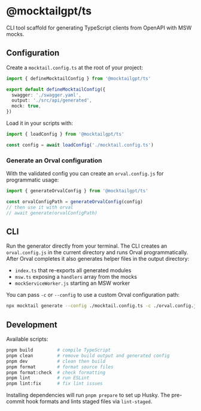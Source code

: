 # @mocktailgpt/ts

CLI tool scaffold for generating TypeScript clients from OpenAPI with MSW mocks.

## Configuration

Create a `mocktail.config.ts` at the root of your project:

```ts
import { defineMocktailConfig } from '@mocktailgpt/ts'

export default defineMocktailConfig({
  swagger: './swagger.yaml',
  output: './src/api/generated',
  mock: true,
})
```

Load it in your scripts with:

```ts
import { loadConfig } from '@mocktailgpt/ts'

const config = await loadConfig('./mocktail.config.ts')
```

### Generate an Orval configuration

With the validated config you can create an `orval.config.js` for programmatic usage:

```ts
import { generateOrvalConfig } from '@mocktailgpt/ts'

const orvalConfigPath = generateOrvalConfig(config)
// then use it with orval
// await generate(orvalConfigPath)
```

## CLI

Run the generator directly from your terminal. The CLI creates an
`orval.config.js` in the current directory and runs Orval programmatically.
After Orval completes it also generates helper files in the output directory:

- `index.ts` that re-exports all generated modules
- `msw.ts` exposing a `handlers` array from the mocks
- `mockServiceWorker.js` starting an MSW worker

You can pass `-c` or `--config` to use a custom Orval configuration path:

```bash
npx mocktail generate --config ./mocktail.config.ts -c ./orval.config.js
```

## Development

Available scripts:

```bash
pnpm build         # compile TypeScript
pnpm clean         # remove build output and generated config
pnpm dev           # clean then build
pnpm format        # format source files
pnpm format:check  # check formatting
pnpm lint          # run ESLint
pnpm lint:fix      # fix lint issues
```

Installing dependencies will run `pnpm prepare` to set up Husky.
The pre-commit hook formats and lints staged files via `lint-staged`.
